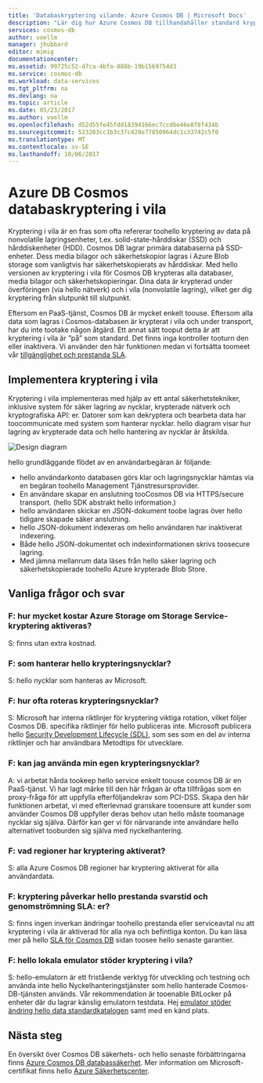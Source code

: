 ```yaml
---
title: 'Databaskryptering vilande: Azure Cosmos DB | Microsoft Docs'
description: "Lär dig hur Azure Cosmos DB tillhandahåller standard kryptering av alla data."
services: cosmos-db
author: voellm
manager: jhubbard
editor: mimig
documentationcenter: 
ms.assetid: 99725c52-d7ca-4bfa-888b-19b1569754d3
ms.service: cosmos-db
ms.workload: data-services
ms.tgt_pltfrm: na
ms.devlang: na
ms.topic: article
ms.date: 05/23/2017
ms.author: voellm
ms.openlocfilehash: d52d55fe45fdd18394166ec7ccd6e46e8f8f434b
ms.sourcegitcommit: 523283cc1b3c37c428e77850964dc1c33742c5f0
ms.translationtype: MT
ms.contentlocale: sv-SE
ms.lasthandoff: 10/06/2017
---
```

# <a name="azure-cosmos-db-database-encryption-at-rest"></a>Azure DB Cosmos databaskryptering i vila

Kryptering i vila är en fras som ofta refererar toohello kryptering av data på nonvolatile lagringsenheter, t.ex. solid-state-hårddiskar (SSD) och hårddiskenheter (HDD). Cosmos DB lagrar primära databaserna på SSD-enheter. Dess media bilagor och säkerhetskopior lagras i Azure Blob storage som vanligtvis har säkerhetskopierats av hårddiskar. Med hello versionen av kryptering i vila för Cosmos DB krypteras alla databaser, media bilagor och säkerhetskopieringar. Dina data är krypterad under överföringen (via hello nätverk) och i vila (nonvolatile lagring), vilket ger dig kryptering från slutpunkt till slutpunkt.

Eftersom en PaaS-tjänst, Cosmos DB är mycket enkelt toouse. Eftersom alla data som lagras i Cosmos-databasen är krypterat i vila och under transport, har du inte tootake någon åtgärd. Ett annat sätt tooput detta är att kryptering i vila är ”på” som standard. Det finns inga kontroller tooturn den eller inaktivera. Vi använder den här funktionen medan vi fortsätta toomeet vår [tillgänglighet och prestanda SLA](https://azure.microsoft.com/support/legal/sla/cosmos-db).

## <a name="implement-encryption-at-rest"></a>Implementera kryptering i vila

Kryptering i vila implementeras med hjälp av ett antal säkerhetstekniker, inklusive system för säker lagring av nycklar, krypterade nätverk och kryptografiska API: er. Datorer som kan dekryptera och bearbeta data har toocommunicate med system som hanterar nycklar. hello diagram visar hur lagring av krypterade data och hello hantering av nycklar är åtskilda. 

![Design diagram](./media/database-encryption-at-rest/design-diagram.png)

hello grundläggande flödet av en användarbegäran är följande:
- hello användarkonto databasen görs klar och lagringsnycklar hämtas via en begäran toohello Management Tjänstresursprovider.
- En användare skapar en anslutning tooCosmos DB via HTTPS/secure transport. (hello SDK abstrakt hello information.)
- hello användaren skickar en JSON-dokument toobe lagras över hello tidigare skapade säker anslutning.
- hello JSON-dokument indexeras om hello användaren har inaktiverat indexering.
- Både hello JSON-dokumentet och indexinformationen skrivs toosecure lagring.
- Med jämna mellanrum data läses från hello säker lagring och säkerhetskopierade toohello Azure krypterade Blob Store.

## <a name="frequently-asked-questions"></a>Vanliga frågor och svar

### <a name="q-how-much-more-does-azure-storage-cost-if-storage-service-encryption-is-enabled"></a>F: hur mycket kostar Azure Storage om Storage Service-kryptering aktiveras?
S: finns utan extra kostnad.

### <a name="q-who-manages-hello-encryption-keys"></a>F: som hanterar hello krypteringsnycklar?
S: hello nycklar som hanteras av Microsoft.

### <a name="q-how-often-are-encryption-keys-rotated"></a>F: hur ofta roteras krypteringsnycklar?
S: Microsoft har interna riktlinjer för kryptering viktiga rotation, vilket följer Cosmos DB. specifika riktlinjer för hello publiceras inte. Microsoft publicera hello [Security Development Lifecycle (SDL)](https://www.microsoft.com/sdl/default.aspx), som ses som en del av interna riktlinjer och har användbara Metodtips för utvecklare.

### <a name="q-can-i-use-my-own-encryption-keys"></a>F: kan jag använda min egen krypteringsnycklar?
A: vi arbetat hårda tookeep hello service enkelt toouse cosmos DB är en PaaS-tjänst. Vi har lagt märke till den här frågan är ofta tillfrågas som en proxy-fråga för att uppfylla efterföljandekrav som PCI-DSS. Skapa den här funktionen arbetat, vi med efterlevnad granskare tooensure att kunder som använder Cosmos DB uppfyller deras behov utan hello måste toomanage nycklar sig själva.
Därför kan ger vi för närvarande inte användare hello alternativet tooburden sig själva med nyckelhantering.

### <a name="q-what-regions-have-encryption-turned-on"></a>F: vad regioner har kryptering aktiverat?
S: alla Azure Cosmos DB regioner har kryptering aktiverat för alla användardata.

### <a name="q-does-encryption-affect-hello-performance-latency-and-throughput-slas"></a>F: kryptering påverkar hello prestanda svarstid och genomströmning SLA: er?
S: finns ingen inverkan ändringar toohello prestanda eller serviceavtal nu att kryptering i vila är aktiverad för alla nya och befintliga konton. Du kan läsa mer på hello [SLA för Cosmos DB](https://azure.microsoft.com/support/legal/sla/cosmos-db) sidan toosee hello senaste garantier.

### <a name="q-does-hello-local-emulator-support-encryption-at-rest"></a>F: hello lokala emulator stöder kryptering i vila?
S: hello-emulatorn är ett fristående verktyg för utveckling och testning och använda inte hello Nyckelhanteringstjänster som hello hanterade Cosmos-DB-tjänsten används. Vår rekommendation är tooenable BitLocker på enheter där du lagrar känslig emulatorn testdata. Hej [emulator stöder ändring hello data standardkatalogen](local-emulator.md) samt med en känd plats.

## <a name="next-steps"></a>Nästa steg

En översikt över Cosmos DB säkerhets- och hello senaste förbättringarna finns [Azure Cosmos DB databassäkerhet](database-security.md).
Mer information om Microsoft-certifikat finns hello [Azure Säkerhetscenter](https://azure.microsoft.com/en-us/support/trust-center/).
